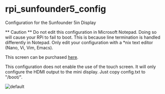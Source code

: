 # rpi_sunfounder5_config
Configuration for the Sunfounder 5in Display 

** Caution **
Do not edit this configuration in Microsoft Notepad. Doing so will cause your RPi to fail to boot. This is because line termination is handled differently in Notepad. Only edit your configuration with a *nix text editor (Nano, Vi, Vim, Emacs). 

This screen can be purchased [here](https://www.amazon.com/SunFounder-Monitor-Display-800X480-Raspberry/dp/B01HXSFIH6/).

This configuration does not enable the use of the touch screen. It will only configure the HDMI output to the mini display. Just copy config.txt to "/boot/".

![default](https://user-images.githubusercontent.com/33434991/33226824-cf308c78-d14a-11e7-8eec-04a75fa12ad8.jpg)
